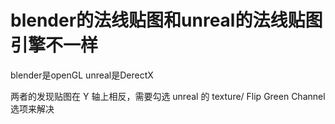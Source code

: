 # blender的法线贴图和unreal的法线贴图引擎不一样

blender是openGL
unreal是DerectX

两者的发现贴图在 Y 轴上相反，需要勾选 unreal 的 texture/ Flip Green Channel选项来解决

